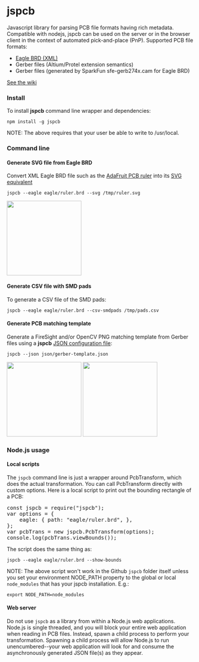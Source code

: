 # jspcb
Javascript library for parsing PCB file formats having rich metadata. 
Compatible with nodejs, jspcb can be used on the server or in the browser 
client in the context of automated pick-and-place (PnP). Supported PCB file
formats:

* <a href="file:///home/chronos/u-a7a1ed9f0b86bfc3924e4a621e22cffc1868821a/Downloads/eagle416r2_help_en.pdf">Eagle BRD (XML)</a>
* Gerber files (Altium/Protel extension semantics)
* Gerber files (generated by SparkFun sfe-gerb274x.cam for Eagle BRD)

[See the wiki](https://github.com/firepick/jspcb/wiki)

### Install
To install **jspcb** command line wrapper and dependencies:

`npm install -g jspcb`

NOTE: The above requires that your user be able to write to /usr/local. 

### Command line
#### Generate SVG file from Eagle BRD
Convert XML Eagle BRD file such as the 
<a href="https://github.com/adafruit/Adafruit-PCB-Ruler/blob/master/Adafruit%20PCB%20Reference%20Ruler.brd">AdaFruit PCB ruler</a>
into its 
<a href="https://raw.githubusercontent.com/firepick/jspcb/master/eagle/ruler.svg">SVG equivalent</a>

`jspcb --eagle eagle/ruler.brd --svg /tmp/ruler.svg`

<a href="https://raw.githubusercontent.com/firepick/jspcb/master/doc/ruler.png">
    <img src="https://raw.githubusercontent.com/firepick/jspcb/master/doc/ruler.png" height="200px"></a>

#### Generate CSV file with SMD pads
To generate a CSV file of the SMD pads:

`jspcb --eagle eagle/ruler.brd --csv-smdpads /tmp/pads.csv`

#### Generate PCB matching template
Generate a FireSight and/or OpenCV PNG matching template from Gerber files using a 
**jspcb** [JSON configuration file](https://github.com/firepick/jspcb/blob/master/json/gerber-template.json):

`jspcb --json json/gerber-template.json`

<a href="https://raw.githubusercontent.com/firepick/jspcb/master/doc/ruler-tmplt.png"> 
    <img src="https://raw.githubusercontent.com/firepick/jspcb/master/doc/ruler-tmplt.png" height=200px></a>
<a href="https://raw.githubusercontent.com/firepick/jspcb/master/doc/ruler-match.png"> 
    <img src="https://raw.githubusercontent.com/firepick/jspcb/master/doc/ruler-match.png" height=200px></a>

### Node.js usage
#### Local scripts
The `jspcb` command line is just a wrapper around PcbTransform,
which does the actual transformation.
You can call PcbTransform directly with custom options.
Here is a local script to print out the bounding rectangle of a PCB: 

<pre>
const jspcb = require("jspcb");
var options = {
    eagle: { path: "eagle/ruler.brd", },
};
var pcbTrans = new jspcb.PcbTransform(options);
console.log(pcbTrans.viewBounds());
</pre>

The script does the same thing as:

`jspcb --eagle eagle/ruler.brd --show-bounds`

NOTE: The above script won't work in the Github `jspcb` folder itself unless
you set your environment NODE_PATH property to the global or local `node_modules`
that has your jspcb installation. E.g.:

`export NODE_PATH=node_modules`

#### Web server
Do not use `jspcb` as a library from within a Node.js web applications. 
Node.js is single threaded, and you
will block your entire web application when reading in PCB files. 
Instead, spawn a child process to perform your transformation.
Spawning a child process will allow Node.js to run unencumbered--your
web application will look for and 
consume the asynchronously generated JSON file(s) as they appear.
